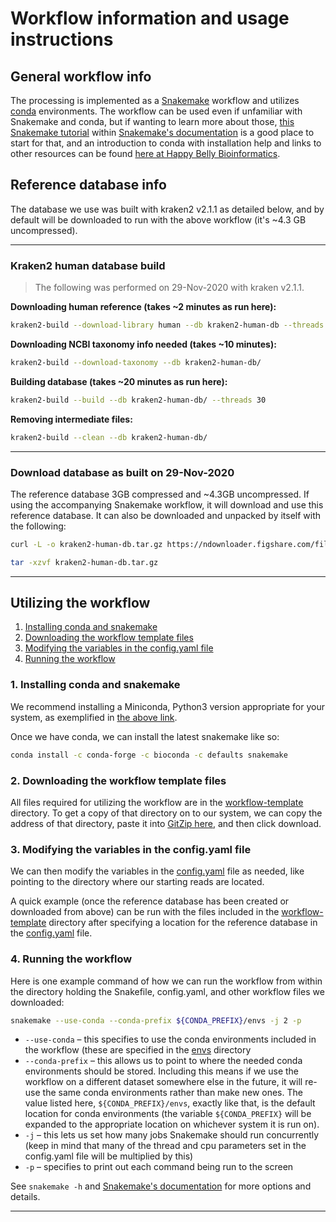 # Workflow information and usage instructions


## General workflow info
The processing is implemented as a [Snakemake](https://snakemake.readthedocs.io/en/stable/) workflow and utilizes [conda](https://docs.conda.io/en/latest/) environments. The workflow can be used even if unfamiliar with Snakemake and conda, but if wanting to learn more about those, [this Snakemake tutorial](https://snakemake.readthedocs.io/en/stable/tutorial/tutorial.html) within [Snakemake's documentation](https://snakemake.readthedocs.io/en/stable/) is a good place to start for that, and an introduction to conda with installation help and links to other resources can be found [here at Happy Belly Bioinformatics](https://astrobiomike.github.io/unix/conda-intro).  

## Reference database info
The database we use was built with kraken2 v2.1.1 as detailed below, and by default will be downloaded to run with the above workflow (it's ~4.3 GB uncompressed). 

---

### Kraken2 human database build

> The following was performed on 29-Nov-2020 with kraken v2.1.1.

**Downloading human reference (takes ~2 minutes as run here):**

```bash
kraken2-build --download-library human --db kraken2-human-db --threads 30 --no-masking
```

**Downloading NCBI taxonomy info needed (takes ~10 minutes):**

```bash
kraken2-build --download-taxonomy --db kraken2-human-db/
```

**Building database (takes ~20 minutes as run here):**

```bash
kraken2-build --build --db kraken2-human-db/ --threads 30
```

**Removing intermediate files:**

```bash
kraken2-build --clean --db kraken2-human-db/
```

---

### Download database as built on 29-Nov-2020
The reference database 3GB compressed and ~4.3GB uncompressed. If using the accompanying Snakemake workflow, it will download and use this reference database. It can also be downloaded and unpacked by itself with the following:

```bash
curl -L -o kraken2-human-db.tar.gz https://ndownloader.figshare.com/files/25627058

tar -xzvf kraken2-human-db.tar.gz
```

---

## Utilizing the workflow

1. [Installing conda and snakemake](#installing-conda-and-snakemake)  
2. [Downloading the workflow template files](#downloading-the-workflow-template-files)  
3. [Modifying the variables in the config.yaml file](#modifying-the-variables-in-the-configyaml-file)  
4. [Running the workflow](#running-the-workflow)  

### 1. Installing conda and snakemake
We recommend installing a Miniconda, Python3 version appropriate for your system, as exemplified in [the above link](https://astrobiomike.github.io/unix/conda-intro#getting-and-installing-conda).  

Once we have conda, we can install the latest snakemake like so:

```bash
conda install -c conda-forge -c bioconda -c defaults snakemake
```

### 2. Downloading the workflow template files
All files required for utilizing the workflow are in the [workflow-template](workflow-template) directory. To get a copy of that directory on to our system, we can copy the address of that directory, paste it into [GitZip here](http://kinolien.github.io/gitzip/), and then click download.


### 3. Modifying the variables in the config.yaml file
We can then modify the variables in the [config.yaml](workflow-template/config.yaml) file as needed, like pointing to the directory where our starting reads are located.

A quick example (once the reference database has been created or downloaded from above) can be run with the files included in the [workflow-template](workflow-template) directory after specifying a location for the reference database in the [config.yaml](workflow-template/config.yaml) file.

### 4. Running the workflow

Here is one example command of how we can run the workflow from within the directory holding the Snakefile, config.yaml, and other workflow files we downloaded:

```bash
snakemake --use-conda --conda-prefix ${CONDA_PREFIX}/envs -j 2 -p
```

* `--use-conda` – this specifies to use the conda environments included in the workflow (these are specified in the [envs](envs) directory
* `--conda-prefix` – this allows us to point to where the needed conda environments should be stored. Including this means if we use the workflow on a different dataset somewhere else in the future, it will re-use the same conda environments rather than make new ones. The value listed here, `${CONDA_PREFIX}/envs`, exactly like that, is the default location for conda environments (the variable `${CONDA_PREFIX}` will be expanded to the appropriate location on whichever system it is run on).
* `-j` – this lets us set how many jobs Snakemake should run concurrently (keep in mind that many of the thread and cpu parameters set in the config.yaml file will be multiplied by this)
* `-p` – specifies to print out each command being run to the screen

See `snakemake -h` and [Snakemake's documentation](https://snakemake.readthedocs.io/en/stable/) for more options and details.

---
